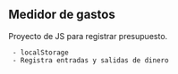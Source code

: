 ## Medidor de gastos

Proyecto de JS para registrar presupuesto.

```
 - localStorage
 - Registra entradas y salidas de dinero
```
